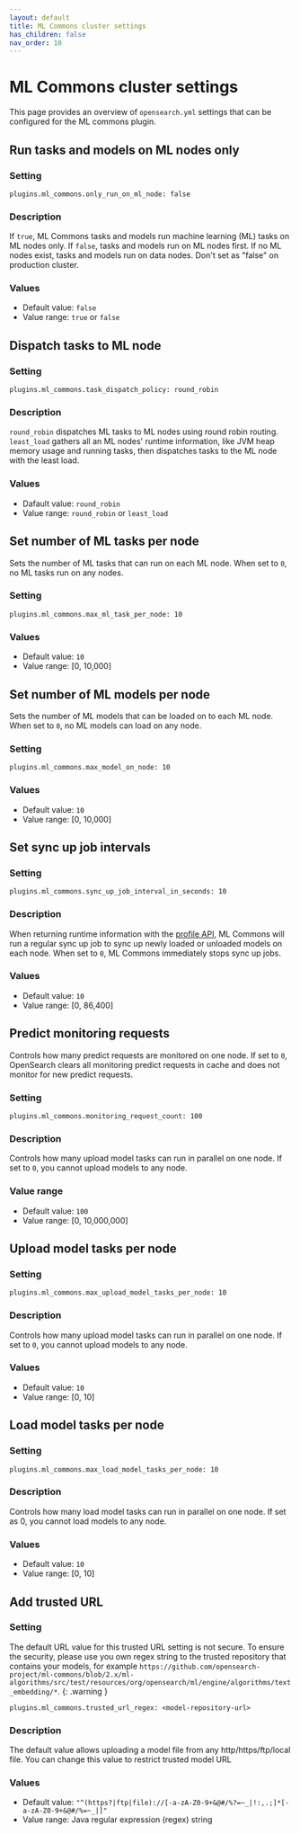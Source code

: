 ```yaml
---
layout: default
title: ML Commons cluster settings
has_children: false
nav_order: 10
---
```


# ML Commons cluster settings

This page provides an overview of `opensearch.yml` settings that can be configured for the ML commons plugin.


## Run tasks and models on ML nodes only

### Setting

```
plugins.ml_commons.only_run_on_ml_node: false
```

### Description

If `true`, ML Commons tasks and models run machine learning (ML) tasks on ML nodes only. If `false`, tasks and models run on ML nodes first. If no ML nodes exist, tasks and models run on data nodes. Don't set as "false" on production cluster. 

### Values

- Default value: `false`
- Value range: `true` or `false`

## Dispatch tasks to ML node 

### Setting

```
plugins.ml_commons.task_dispatch_policy: round_robin
```

### Description

`round_robin` dispatches ML tasks to ML nodes using round robin routing. `least_load` gathers all an ML nodes' runtime information, like JVM heap memory usage and running tasks, then dispatches tasks to the ML node with the least load. 

### Values

- Dafault value: `round_robin`
- Value range: `round_robin` or `least_load`

## Set number of ML tasks per node

Sets the number of ML tasks that can run on each ML node. When set to `0`, no ML tasks run on any nodes.

### Setting

```
plugins.ml_commons.max_ml_task_per_node: 10
```

### Values

- Default value: `10`
- Value range: [0, 10,000]

## Set number of ML models per node

Sets the number of ML models that can be loaded on to each ML node. When set to `0`, no ML models can load on any node.

### Setting

```
plugins.ml_commons.max_model_on_node: 10
```

### Values

- Default value: `10`
- Value range: [0, 10,000]

## Set sync up job intervals 

### Setting

```
plugins.ml_commons.sync_up_job_interval_in_seconds: 10
```

### Description

When returning runtime information with the [profile API]({{site.url}}{{site.baseurl}}/ml-commons-plugin/api#profile), ML Commons will run a regular sync up job to sync up newly loaded or unloaded models on each node. When set to `0`, ML Commons immediately stops sync up jobs.

### Values

- Default value: `10`
- Value range: [0, 86,400]

## Predict monitoring requests

Controls how many predict requests are monitored on one node. If set to `0`, OpenSearch clears all monitoring predict requests in cache and does not monitor for new predict requests.

### Setting

```
plugins.ml_commons.monitoring_request_count: 100
```

### Description

Controls how many upload model tasks can run in parallel on one node. If set to `0`, you cannot upload models to any node.

### Value range

- Default value: `100`
- Value range: [0, 10,000,000]

## Upload model tasks per node

### Setting

```
plugins.ml_commons.max_upload_model_tasks_per_node: 10
```

### Description

Controls how many upload model tasks can run in parallel on one node. If set to `0`, you cannot upload models to any node.

### Values 

- Default value: `10`
- Value range: [0, 10]


## Load model tasks per node

### Setting

```
plugins.ml_commons.max_load_model_tasks_per_node: 10
```

### Description

Controls how many load model tasks can run in parallel on one node. If set as 0, you cannot load models to any node.

### Values 

- Default value: `10`
- Value range: [0, 10]

## Add trusted URL

### Setting

The default URL value for this trusted URL setting is not secure. To ensure the security, please use you own regex string to the trusted repository that contains your models, for example `https://github.com/opensearch-project/ml-commons/blob/2.x/ml-algorithms/src/test/resources/org/opensearch/ml/engine/algorithms/text_embedding/*`.
{: .warning }


```
plugins.ml_commons.trusted_url_regex: <model-repository-url>
```

### Description

The default value allows uploading a model file from any http/https/ftp/local file. You can change this value to restrict trusted model URL

### Values

- Default value: `"^(https?|ftp|file)://[-a-zA-Z0-9+&@#/%?=~_|!:,.;]*[-a-zA-Z0-9+&@#/%=~_|]"`
- Value range: Java regular expression (regex) string
